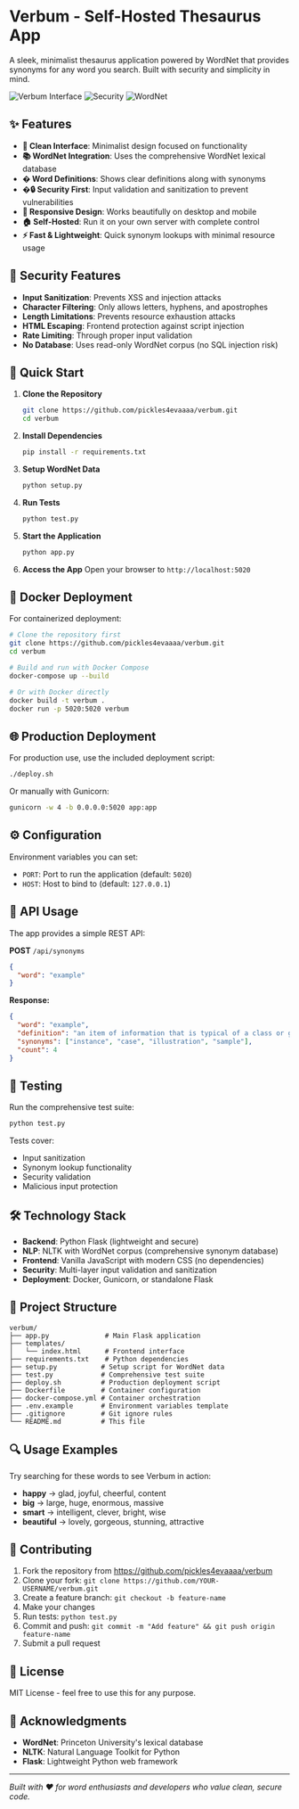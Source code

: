 # Verbum - Self-Hosted Thesaurus App

A sleek, minimalist thesaurus application powered by WordNet that provides synonyms for any word you search. Built with security and simplicity in mind.

![Verbum Interface](https://img.shields.io/badge/Interface-Sleek%20%26%20Modern-blue)
![Security](https://img.shields.io/badge/Security-Hardened-green)
![WordNet](https://img.shields.io/badge/Powered%20by-WordNet-orange)

## ✨ Features

- **🎨 Clean Interface**: Minimalist design focused on functionality
- **📚 WordNet Integration**: Uses the comprehensive WordNet lexical database
- **� Word Definitions**: Shows clear definitions along with synonyms
- **�🔒 Security First**: Input validation and sanitization to prevent vulnerabilities
- **📱 Responsive Design**: Works beautifully on desktop and mobile
- **🏠 Self-Hosted**: Run it on your own server with complete control
- **⚡ Fast & Lightweight**: Quick synonym lookups with minimal resource usage

## 🔐 Security Features

- **Input Sanitization**: Prevents XSS and injection attacks
- **Character Filtering**: Only allows letters, hyphens, and apostrophes
- **Length Limitations**: Prevents resource exhaustion attacks
- **HTML Escaping**: Frontend protection against script injection
- **Rate Limiting**: Through proper input validation
- **No Database**: Uses read-only WordNet corpus (no SQL injection risk)

## 🚀 Quick Start

1. **Clone the Repository**
   ```bash
   git clone https://github.com/pickles4evaaaa/verbum.git
   cd verbum
   ```

2. **Install Dependencies**
   ```bash
   pip install -r requirements.txt
   ```

3. **Setup WordNet Data**
   ```bash
   python setup.py
   ```

4. **Run Tests**
   ```bash
   python test.py
   ```

5. **Start the Application**
   ```bash
   python app.py
   ```

6. **Access the App**
   Open your browser to `http://localhost:5020`

## 🐳 Docker Deployment

For containerized deployment:

```bash
# Clone the repository first
git clone https://github.com/pickles4evaaaa/verbum.git
cd verbum

# Build and run with Docker Compose
docker-compose up --build

# Or with Docker directly
docker build -t verbum .
docker run -p 5020:5020 verbum
```

## 🌐 Production Deployment

For production use, use the included deployment script:

```bash
./deploy.sh
```

Or manually with Gunicorn:

```bash
gunicorn -w 4 -b 0.0.0.0:5020 app:app
```

## ⚙️ Configuration

Environment variables you can set:

- `PORT`: Port to run the application (default: `5020`)
- `HOST`: Host to bind to (default: `127.0.0.1`)

## 📡 API Usage

The app provides a simple REST API:

**POST** `/api/synonyms`
```json
{
  "word": "example"
}
```

**Response:**
```json
{
  "word": "example",
  "definition": "an item of information that is typical of a class or group",
  "synonyms": ["instance", "case", "illustration", "sample"],
  "count": 4
}
```

## 🧪 Testing

Run the comprehensive test suite:

```bash
python test.py
```

Tests cover:
- Input sanitization
- Synonym lookup functionality  
- Security validation
- Malicious input protection

## 🛠️ Technology Stack

- **Backend**: Python Flask (lightweight and secure)
- **NLP**: NLTK with WordNet corpus (comprehensive synonym database)
- **Frontend**: Vanilla JavaScript with modern CSS (no dependencies)
- **Security**: Multi-layer input validation and sanitization
- **Deployment**: Docker, Gunicorn, or standalone Flask

## 📁 Project Structure

```
verbum/
├── app.py              # Main Flask application
├── templates/
│   └── index.html      # Frontend interface
├── requirements.txt    # Python dependencies
├── setup.py           # Setup script for WordNet data
├── test.py            # Comprehensive test suite
├── deploy.sh          # Production deployment script
├── Dockerfile         # Container configuration
├── docker-compose.yml # Container orchestration
├── .env.example       # Environment variables template
├── .gitignore         # Git ignore rules
└── README.md          # This file
```

## 🔍 Usage Examples

Try searching for these words to see Verbum in action:

- **happy** → glad, joyful, cheerful, content
- **big** → large, huge, enormous, massive  
- **smart** → intelligent, clever, bright, wise
- **beautiful** → lovely, gorgeous, stunning, attractive

## 🤝 Contributing

1. Fork the repository from https://github.com/pickles4evaaaa/verbum
2. Clone your fork: `git clone https://github.com/YOUR-USERNAME/verbum.git`
3. Create a feature branch: `git checkout -b feature-name`
4. Make your changes
5. Run tests: `python test.py`
6. Commit and push: `git commit -m "Add feature" && git push origin feature-name`
7. Submit a pull request

## 📄 License

MIT License - feel free to use this for any purpose.

## 🙏 Acknowledgments

- **WordNet**: Princeton University's lexical database
- **NLTK**: Natural Language Toolkit for Python
- **Flask**: Lightweight Python web framework

---

*Built with ❤️ for word enthusiasts and developers who value clean, secure code.*
